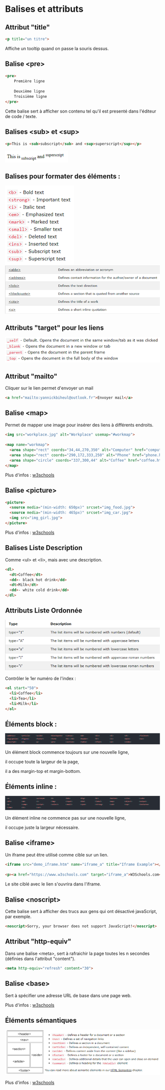 # Balises et attributs

## Attribut "title"
```html
<p title="un titre">
```
Affiche un tooltip quand on passe la souris dessus.

## Balise \<pre>
```html
<pre>
    Première ligne

    Deuxième ligne
    Troisième ligne
</pre>
```
Cette balise sert à afficher son contenu tel qu'il est presenté dans l'éditeur de code / texte.

## Balises \<sub> et \<sup>
```html
<p>This is <sub>subscript</sub> and <sup>superscript</sup></p>
```
![image](images/sub_sup.png)

## Balises pour formater des éléments :
![image](images/formatting.png)
![image](images/formatting2.png)

## Attributs "target" pour les liens
![image](images/target.png)

## Attribut "mailto"

Cliquer sur le lien permet d'envoyer un mail

```html
<a href="mailto:yannickbiheul@outlook.fr">Envoyer mail</a>
```

## Balise \<map>

Permet de mapper une image pour insérer des liens à différents endroits.
```html
<img src="workplace.jpg" alt="Workplace" usemap="#workmap">

<map name="workmap">
  <area shape="rect" coords="34,44,270,350" alt="Computer" href="computer.htm">
  <area shape="rect" coords="290,172,333,250" alt="Phone" href="phone.htm">
  <area shape="circle" coords="337,300,44" alt="Coffee" href="coffee.htm">
</map>
```
Plus d'infos : [w3schools](https://www.w3schools.com/html/html_images_imagemap.asp)

## Balise \<picture>
```html
<picture>
  <source media="(min-width: 650px)" srcset="img_food.jpg">
  <source media="(min-width: 465px)" srcset="img_car.jpg">
  <img src="img_girl.jpg">
</picture>
```
Plus d'infos : [w3schools](https://www.w3schools.com/html/html_images_picture.asp)

## Balises Liste Description

Comme \<ul> et \<li>, mais avec une description.
```html
<dl>
  <dt>Coffee</dt>
  <dd>- black hot drink</dd>
  <dt>Milk</dt>
  <dd>- white cold drink</dd>
</dl>
```

## Attributs Liste Ordonnée

![image](images/list_attr.png)

Contrôler le 1er numéro de l'index :
```html
<ol start="50">
  <li>Coffee</li>
  <li>Tea</li>
  <li>Milk</li>
</ol>
```

## Éléments block :
![image](images/block_elts.png)

Un élément block commence toujours sur une nouvelle ligne,

il occupe toute la largeur de la page,

il a des margin-top et margin-bottom.

## Éléments inline :
![image](images/inline_elts.png)

Un élément inline ne commence pas sur une nouvelle ligne,

il occupe juste la largeur nécessaire.

## Balise \<iframe>

Un iframe peut être utilisé comme cible sur un lien.
```html
<iframe src="demo_iframe.htm" name="iframe_a" title="Iframe Example"></iframe>

<p><a href="https://www.w3schools.com" target="iframe_a">W3Schools.com</a></p>
```
Le site ciblé avec le lien s'ouvrira dans l'iframe.

## Balise \<noscript>

Cette balise sert à afficher des trucs aux gens qui ont désactivé javaScript, par exemple.
```html
<noscript>Sorry, your browser does not support JavaScript!</noscript>
```

## Attribut "http-equiv"

Dans une balise \<meta>, sert à rafraichir la page toutes les n secondes (définies dans l'attribut "content").
```html
<meta http-equiv="refresh" content="30">
```

## Balise \<base>

Sert à spécifier une adresse URL de base dans une page web.

Plus d'infos : [w3schools](https://www.w3schools.com/tags/tag_base.asp)

## Éléments sémantiques
![image](images/semantic.png)

Plus d'infos : [w3schools](https://www.w3schools.com/html/html5_semantic_elements.asp)
